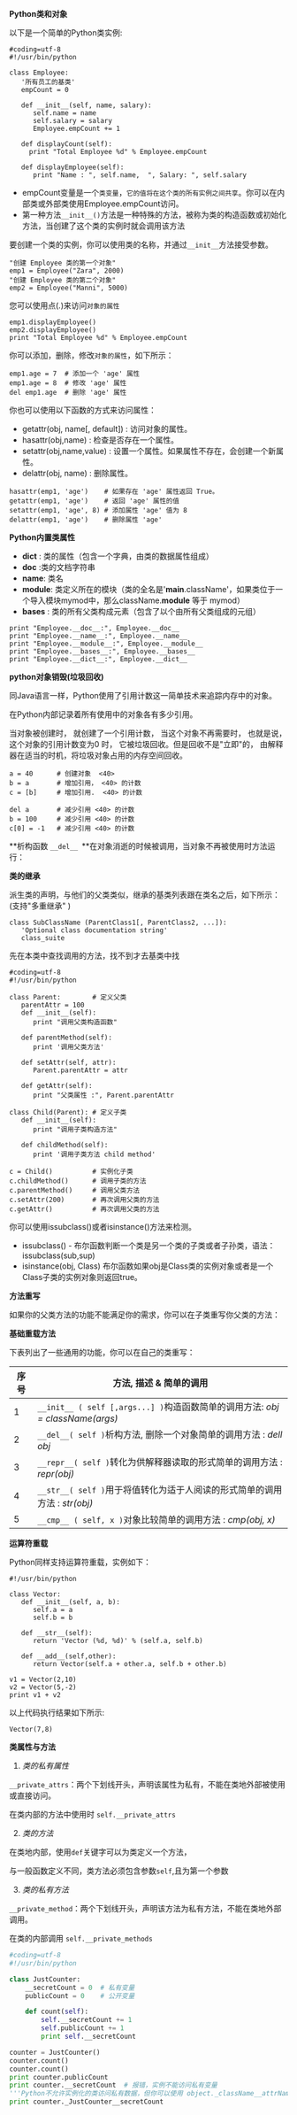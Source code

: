 **Python类和对象**

以下是一个简单的Python类实例:

```
#coding=utf-8
#!/usr/bin/python

class Employee:
   '所有员工的基类'
   empCount = 0

   def __init__(self, name, salary):
      self.name = name
      self.salary = salary
      Employee.empCount += 1
   
   def displayCount(self):
     print "Total Employee %d" % Employee.empCount

   def displayEmployee(self):
      print "Name : ", self.name,  ", Salary: ", self.salary
```

- empCount变量是一个`类变量`，`它的值将在这个类的所有实例之间共享`。你可以在内部类或外部类使用Employee.empCount访问。
- 第一种方法`__init__()`方法是一种特殊的方法，被称为类的构造函数或初始化方法，当创建了这个类的实例时就会调用该方法

要创建一个类的实例，你可以使用类的名称，并通过`__init__`方法接受参数。

```
"创建 Employee 类的第一个对象"
emp1 = Employee("Zara", 2000)
"创建 Employee 类的第二个对象"
emp2 = Employee("Manni", 5000)
```

您可以使用点(.)来访问`对象的属性`

```
emp1.displayEmployee()
emp2.displayEmployee()
print "Total Employee %d" % Employee.empCount
```

你可以添加，删除，修改`对象的属性`，如下所示：

```
emp1.age = 7  # 添加一个 'age' 属性
emp1.age = 8  # 修改 'age' 属性
del emp1.age  # 删除 'age' 属性
```

你也可以使用以下函数的方式来访问属性：

- getattr(obj, name[, default]) : 访问对象的属性。
- hasattr(obj,name) : 检查是否存在一个属性。
- setattr(obj,name,value) : 设置一个属性。如果属性不存在，会创建一个新属性。
- delattr(obj, name) : 删除属性。

```
hasattr(emp1, 'age')    # 如果存在 'age' 属性返回 True。
getattr(emp1, 'age')    # 返回 'age' 属性的值
setattr(emp1, 'age', 8) # 添加属性 'age' 值为 8
delattr(emp1, 'age')    # 删除属性 'age'
```

**Python内置类属性**

- __dict__ : 类的属性（包含一个字典，由类的数据属性组成）
- __doc__ :类的文档字符串
- __name__: 类名
- __module__: 类定义所在的模块（类的全名是'__main__.className'，如果类位于一个导入模块mymod中，那么className.__module__ 等于 mymod）
- __bases__ : 类的所有父类构成元素（包含了以个由所有父类组成的元组）

```
print "Employee.__doc__:", Employee.__doc__
print "Employee.__name__:", Employee.__name__
print "Employee.__module__:", Employee.__module__
print "Employee.__bases__:", Employee.__bases__
print "Employee.__dict__:", Employee.__dict__
```

**python对象销毁(垃圾回收)**

同Java语言一样，Python使用了引用计数这一简单技术来追踪内存中的对象。

在Python内部记录着所有使用中的对象各有多少引用。

当对象被创建时， 就创建了一个引用计数， 当这个对象不再需要时， 也就是说， 这个对象的引用计数变为0 时， 它被垃圾回收。但是回收不是"立即"的， 由解释器在适当的时机，将垃圾对象占用的内存空间回收。

```
a = 40      # 创建对象  <40>
b = a       # 增加引用， <40> 的计数
c = [b]     # 增加引用.  <40> 的计数

del a       # 减少引用 <40> 的计数
b = 100     # 减少引用 <40> 的计数
c[0] = -1   # 减少引用 <40> 的计数
```

**析构函数 `__del__ `**在对象消逝的时候被调用，当对象不再被使用时方法运行：

**类的继承**

派生类的声明，与他们的父类类似，继承的基类列表跟在类名之后，如下所示：(支持"多重继承" )

```
class SubClassName (ParentClass1[, ParentClass2, ...]):
   'Optional class documentation string'
   class_suite
```

先在本类中查找调用的方法，找不到才去基类中找

```
#coding=utf-8
#!/usr/bin/python

class Parent:        # 定义父类
   parentAttr = 100
   def __init__(self):
      print "调用父类构造函数"

   def parentMethod(self):
      print '调用父类方法'

   def setAttr(self, attr):
      Parent.parentAttr = attr

   def getAttr(self):
      print "父类属性 :", Parent.parentAttr

class Child(Parent): # 定义子类
   def __init__(self):
      print "调用子类构造方法"

   def childMethod(self):
      print '调用子类方法 child method'

c = Child()          # 实例化子类
c.childMethod()      # 调用子类的方法
c.parentMethod()     # 调用父类方法
c.setAttr(200)       # 再次调用父类的方法
c.getAttr()          # 再次调用父类的方法
```

你可以使用issubclass()或者isinstance()方法来检测。

- issubclass() - 布尔函数判断一个类是另一个类的子类或者子孙类，语法：issubclass(sub,sup)
- isinstance(obj, Class) 布尔函数如果obj是Class类的实例对象或者是一个Class子类的实例对象则返回true。

**方法重写**

如果你的父类方法的功能不能满足你的需求，你可以在子类重写你父类的方法：

**基础重载方法**

下表列出了一些通用的功能，你可以在自己的类重写：

| 序号 | 方法, 描述 & 简单的调用                                      |
| ---- | ------------------------------------------------------------ |
| 1    | `__init__ ( self [,args...] )`构造函数简单的调用方法: *obj = className(args)* |
| 2    | `__del__( self )`析构方法, 删除一个对象简单的调用方法 : *dell obj* |
| 3    | `__repr__( self )`转化为供解释器读取的形式简单的调用方法 : *repr(obj)* |
| 4    | `__str__( self )`用于将值转化为适于人阅读的形式简单的调用方法 : *str(obj)* |
| 5    | `__cmp__ ( self, x )`对象比较简单的调用方法 : *cmp(obj, x)*  |

**运算符重载**

Python同样支持运算符重载，实例如下：

```
#!/usr/bin/python

class Vector:
   def __init__(self, a, b):
      self.a = a
      self.b = b

   def __str__(self):
      return 'Vector (%d, %d)' % (self.a, self.b)
   
   def __add__(self,other):
      return Vector(self.a + other.a, self.b + other.b)

v1 = Vector(2,10)
v2 = Vector(5,-2)
print v1 + v2
```

以上代码执行结果如下所示:

```
Vector(7,8)
```

**类属性与方法**

1. *类的私有属性*

`__private_attrs`：两个下划线开头，声明该属性为私有，不能在类地外部被使用或直接访问。

在类内部的方法中使用时 `self.__private_attrs`

2. *类的方法*

在类地内部，使用`def`关键字可以为类定义一个方法，

与一般函数定义不同，类方法必须包含参数`self`,且为第一个参数

3. *类的私有方法*

`__private_method`：两个下划线开头，声明该方法为私有方法，不能在类地外部调用。

在类的内部调用 `self.__private_methods`

```python
#coding=utf-8
#!/usr/bin/python

class JustCounter:
	__secretCount = 0  # 私有变量
	publicCount = 0    # 公开变量

	def count(self):
		self.__secretCount += 1
		self.publicCount += 1
		print self.__secretCount

counter = JustCounter()
counter.count()
counter.count()
print counter.publicCount
print counter.__secretCount  # 报错，实例不能访问私有变量
'''Python不允许实例化的类访问私有数据，但你可以使用 object._className__attrName 访问属性，将如下代码替换以上代码的最后一行代码：'''
print counter._JustCounter__secretCount
```

